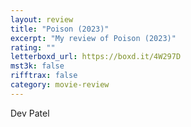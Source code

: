 ```yaml
---
layout: review
title: "Poison (2023)"
excerpt: "My review of Poison (2023)"
rating: ""
letterboxd_url: https://boxd.it/4W297D
mst3k: false
rifftrax: false
category: movie-review
---
```


Dev Patel
